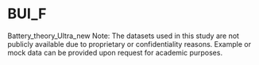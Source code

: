 # BUI_F
Battery_theory_Ultra_new
Note: The datasets used in this study are not publicly available due to proprietary or confidentiality reasons. Example or mock data can be provided upon request for academic purposes.
